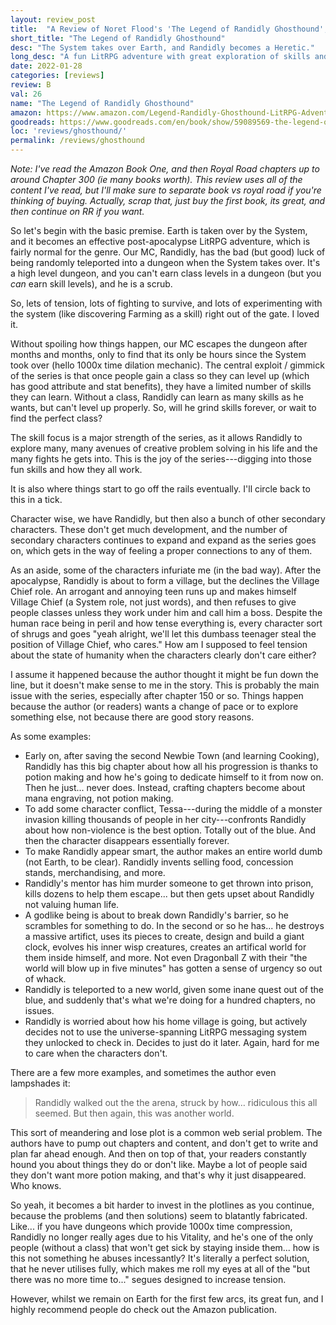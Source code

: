 ```yaml
---
layout: review_post
title:  "A Review of Noret Flood's 'The Legend of Randidly Ghosthound', a great take on system takeover LitRPG."
short_title: "The Legend of Randidly Ghosthound"
desc: "The System takes over Earth, and Randidly becomes a Heretic."
long_desc: "A fun LitRPG adventure with great exploration of skills and systems. It eventual loses itself on Royal Road (well past the Amazon book), but the first book is fantastic."
date: 2022-01-28
categories: [reviews]
review: B
val: 26
name: "The Legend of Randidly Ghosthound"
amazon: https://www.amazon.com/Legend-Randidly-Ghosthound-LitRPG-Adventure-ebook/dp/B09BNSH5KG
goodreads: https://www.goodreads.com/en/book/show/59089569-the-legend-of-randidly-ghosthound
loc: 'reviews/ghosthound/'
permalink: /reviews/ghosthound
---
```


*Note: I've read the Amazon Book One, and then Royal Road chapters up to around Chapter 300 (ie many books worth). This review uses all of the content I've read, but I'll make sure to separate book vs royal road if you're thinking of buying. Actually, scrap that, just buy the first book, its great, and then continue on RR if you want.*

So let's begin with the basic premise. Earth is taken over by the System, and it becomes an effective post-apocalypse LitRPG adventure, which is fairly normal for the genre. Our MC, Randidly, has the bad (but good) luck of being randomly teleported into a dungeon when the System takes over. It's a high level dungeon, and you can't earn class levels in a dungeon (but you *can* earn skill levels), and he is a scrub. 

So, lets of tension, lots of fighting to survive, and lots of experimenting with the system (like discovering Farming as a skill) right out of the gate. I loved it. 

Without spoiling how things happen, our MC escapes the dungeon after months and months, only to find that its only be hours since the System took over (hello 1000x time dilation mechanic). The central exploit / gimmick of the series is that once people gain a class so they can level up (which has good attribute and stat benefits), they have a limited number of skills they can learn. Without a class, Randidly can learn as many skills as he wants, but can't level up properly. So, will he grind skills forever, or wait to find the perfect class?

The skill focus is a major strength of the series, as it allows Randidly to explore many, many avenues of creative problem solving in his life and the many fights he gets into. This is the joy of the series---digging into those fun skills and how they all work.

It is also where things start to go off the rails eventually. I'll circle back to this in a tick. 

Character wise, we have Randidly, but then also a bunch of other secondary characters. These don't get much development, and the number of secondary characters continues to expand and expand as the series goes on, which gets in the way of feeling a proper connections to any of them. 

As an aside, some of the characters infuriate me (in the bad way). After the apocalypse, Randidly is about to form a village, but the declines the Village Chief role. An arrogant and annoying teen runs up and makes himself Village Chief (a System role, not just words), and then refuses to give people classes unless they work under him and call him a boss. Despite the human race being in peril and how tense everything is, every character sort of shrugs and goes "yeah alright, we'll let this dumbass teenager steal the position of Village Chief, who cares." How am I supposed to feel tension about the state of humanity when the characters clearly don't care either?

I assume it happened because the author thought it might be fun down the line, but it doesn't make sense to me in the story. This is probably the main issue with the series, especially after chapter 150 or so. Things happen because the author (or readers) wants a change of pace or to explore something else, not because there are good story reasons.

As some examples:

* Early on, after saving the second Newbie Town (and learning Cooking), Randidly has this big chapter about how all his progression is thanks to potion making and how he's going to dedicate himself to it from now on. Then he just... never does. Instead, crafting chapters become about mana engraving, not potion making.
* To add some character conflict, Tessa---during the middle of a monster invasion killing thousands of people in her city---confronts Randidly about how non-violence is the best option. Totally out of the blue. And then the character disappears essentially forever.
* To make Randidly appear smart, the author makes an entire world dumb (not Earth, to be clear). Randidly invents selling food, concession stands, merchandising, and more.
* Randidly's mentor has him murder someone to get thrown into prison, kills dozens to help them escape... but then gets upset about Randidly not valuing human life.
* A godlike being is about to break down Randidly's barrier, so he scrambles for something to do. In the second or so he has... he destroys a massive artifict, uses its pieces to create, design and build a giant clock, evolves his inner wisp creatures, creates an artifical world for them inside himself, and more. Not even Dragonball Z with their "the world will blow up in five minutes" has gotten a sense of urgency so out of whack.
* Randidly is teleported to a new world, given some inane quest out of the blue, and suddenly that's what we're doing for a hundred chapters, no issues.
* Randidly is worried about how his home village is going, but actively decides not to use the universe-spanning LitRPG messaging system they unlocked to check in. Decides to just do it later. Again, hard for me to care when the characters don't.

There are a few more examples, and sometimes the author even lampshades it:

> Randidly walked out the the arena, struck by how… ridiculous this all seemed. But then again, this was another world.

This sort of meandering and lose plot is a common web serial problem. The authors have to pump out chapters and content, and don't get to write and plan far ahead enough. And then on top of that, your readers constantly hound you about things they do or don't like. Maybe a lot of people said they don't want more potion making, and that's why it just disappeared. Who knows.

So yeah, it becomes a bit harder to invest in the plotlines as you continue, because the problems (and then solutions) seem to blatantly fabricated. Like... if you have dungeons which provide 1000x time compression, Randidly no longer really ages due to his Vitality, and he's one of the only people (without a class) that won't get sick by staying inside them... how is this not something he abuses incessantly? It's literally a perfect solution, that he never utilises fully, which makes me roll my eyes at all of the "but there was no more time to..." segues designed to increase tension.

However, whilst we remain on Earth for the first few arcs, its great fun, and I highly recommend people do check out the Amazon publication.